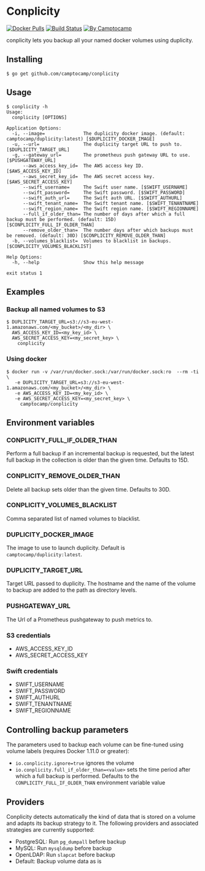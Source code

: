 Conplicity
==========

[![Docker Pulls](https://img.shields.io/docker/pulls/camptocamp/conplicity.svg)](https://hub.docker.com/r/camptocamp/conplicity/)
[![Build Status](https://img.shields.io/travis/camptocamp/conplicity/master.svg)](https://travis-ci.org/camptocamp/conplicity)
[![By Camptocamp](https://img.shields.io/badge/by-camptocamp-fb7047.svg)](http://www.camptocamp.com)


conplicity lets you backup all your named docker volumes using duplicity.


## Installing

```shell
$ go get github.com/camptocamp/conplicity
```

## Usage

```shell
$ conplicity -h
Usage:
  conplicity [OPTIONS]

Application Options:
  -i, --image=              The duplicity docker image. (default: camptocamp/duplicity:latest) [$DUPLICITY_DOCKER_IMAGE]
  -u, --url=                The duplicity target URL to push to. [$DUPLICITY_TARGET_URL]
  -g, --gateway_url=        The prometheus push gateway URL to use. [$PUSHGATEWAY_URL]
      --aws_access_key_id=  The AWS access key ID. [$AWS_ACCESS_KEY_ID]
      --aws_secret_key_id=  The AWS secret access key. [$AWS_SECRET_ACCESS_KEY]
      --swift_username=     The Swift user name. [$SWIFT_USERNAME]
      --swift_password=     The Swift password. [$SWIFT_PASSWORD]
      --swift_auth_url=     The Swift auth URL. [$SWIFT_AUTHURL]
      --swift_tenant_name=  The Swift tenant name. [$SWIFT_TENANTNAME]
      --swift_region_name=  The Swift region name. [$SWIFT_REGIONNAME]
      --full_if_older_than= The number of days after which a full backup must be performed. (default: 15D) [$CONPLICITY_FULL_IF_OLDER_THAN]
      --remove_older_than=  The number days after which backups must be removed. (default: 30D) [$CONPLICITY_REMOVE_OLDER_THAN]
  -b, --volumes_blacklist=  Volumes to blacklist in backups. [$CONPLICITY_VOLUMES_BLACKLIST]

Help Options:
  -h, --help                Show this help message

exit status 1
```

## Examples

### Backup all named volumes to S3

```shell
$ DUPLICITY_TARGET_URL=s3://s3-eu-west-1.amazonaws.com/<my_bucket>/<my_dir> \
  AWS_ACCESS_KEY_ID=<my_key_id> \
  AWS_SECRET_ACCESS_KEY=<my_secret_key> \
    conplicity
```


### Using docker

```shell
$ docker run -v /var/run/docker.sock:/var/run/docker.sock:ro  --rm -ti \
   -e DUPLICITY_TARGET_URL=s3://s3-eu-west-1.amazonaws.com/<my_bucket>/<my_dir> \
   -e AWS_ACCESS_KEY_ID=<my_key_id> \
   -e AWS_SECRET_ACCESS_KEY=<my_secret_key> \
     camptocamp/conplicity
```

## Environment variables

### CONPLICITY_FULL_IF_OLDER_THAN

Perform a full backup if an incremental backup is requested, but the latest full backup in the collection is older than the given time. Defaults to 15D.

### CONPLICITY_REMOVE_OLDER_THAN

Delete all backup sets older than the given time. Defaults to 30D.

### CONPLICITY_VOLUMES_BLACKLIST

Comma separated list of named volumes to blacklist.

### DUPLICITY_DOCKER_IMAGE

The image to use to launch duplicity. Default is `camptocamp/duplicity:latest`.

### DUPLICITY_TARGET_URL

Target URL passed to duplicity.
The hostname and the name of the volume to backup
are added to the path as directory levels.

### PUSHGATEWAY_URL

The Url of a Prometheus pushgateway to push metrics to.

### S3 credentials

- AWS_ACCESS_KEY_ID
- AWS_SECRET_ACCESS_KEY

### Swift credentials

- SWIFT_USERNAME
- SWIFT_PASSWORD
- SWIFT_AUTHURL
- SWIFT_TENANTNAME
- SWIFT_REGIONNAME

## Controlling backup parameters

The parameters used to backup each volume can be fine-tuned using volume labels (requires Docker 1.11.0 or greater):

- `io.conplicity.ignore=true` ignores the volume
- `io.conplicity.full_if_older_than=<value>` sets the time period after which a full backup is performed. Defaults to the `CONPLICITY_FULL_IF_OLDER_THAN` environment variable value


## Providers


Conplicity detects automatically the kind of data that is stored on a volume and adapts its backup strategy to it. The following providers and associated strategies are currently supported:

* PostgreSQL: Run `pg_dumpall` before backup
* MySQL: Run `mysqldump` before backup
* OpenLDAP: Run `slapcat` before backup
* Default: Backup volume data as is

